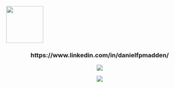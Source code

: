 <img width="100px" height="100px" src="https://cdn4.iconfinder.com/data/icons/social-messaging-ui-color-shapes-2-free/128/social-linkedin-circle-512.png" >

<p align="center">
<h3 align="center" >https://www.linkedin.com/in/danielfpmadden/</h3>
</p>


<p align="center">
  <img src="https://github-readme-stats.vercel.app/api?username=DanielMadden&show_icons=true&hide_border=true&theme=react">
</p>

<p align="center">
  <img src="https://github-readme-stats.vercel.app/api/top-langs/?username=DanielMadden&hide_border=true&theme=react&hide=html,css">
</p>
<!-- 
00e3ff,da00d5
dd570e,8400c1
ff8746,832aad
&text_color=fff&title_color=fff&icon_color=fff&bg_color=45,ff8746,832aad
&text_color=fff&title_color=fff&icon_color=fff&bg_color=45,ff8746,832aad
-->
<!-- 
![Anurag's GitHub stats](https://github-readme-stats.vercel.app/api?username=DanielMadden&show_icons=true&hide_border=true&text_color=fff&title_color=fff&icon_color=fff&bg_color=45,ff8746,832aad)
![Top Langs](https://github-readme-stats.vercel.app/api/top-langs/?username=DanielMadden&hide_border=true&text_color=fff&title_color=fff&icon_color=fff&bg_color=45,ff8746,832aad&layout=compact&hide=html,css)
-->

<!--
**DanielMadden/DanielMadden** is a ✨ _special_ ✨ repository because its `README.md` (this file) appears on your GitHub profile.

Here are some ideas to get you started:

- 🔭 I’m currently working on ...
- 🌱 I’m currently learning ...
- 👯 I’m looking to collaborate on ...
- 🤔 I’m looking for help with ...
- 💬 Ask me about ...
- 📫 How to reach me: ...
- 😄 Pronouns: ...
- ⚡ Fun fact: ...
-->
